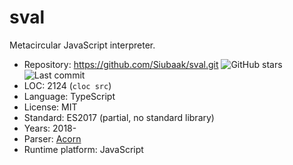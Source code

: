 # sval

Metacircular JavaScript interpreter.

* Repository:       https://github.com/Siubaak/sval.git <img src="https://img.shields.io/github/stars/Siubaak/sval?label=&style=flat-square" alt="GitHub stars" title="GitHub stars"><img src="https://img.shields.io/github/last-commit/Siubaak/sval?label=&style=flat-square" alt="Last commit" title="Last commit">
* LOC:              2124 (`cloc src`)
* Language:         TypeScript
* License:          MIT
* Standard:         ES2017 (partial, no standard library)
* Years:            2018-
* Parser:           [Acorn](acorn.md)
* Runtime platform: JavaScript
